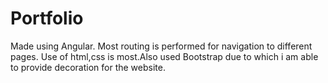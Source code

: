 # Portfolio
Made using Angular. Most routing is performed for navigation to different pages. Use of html,css is most.Also used Bootstrap due to which i am able to provide decoration for the website.
